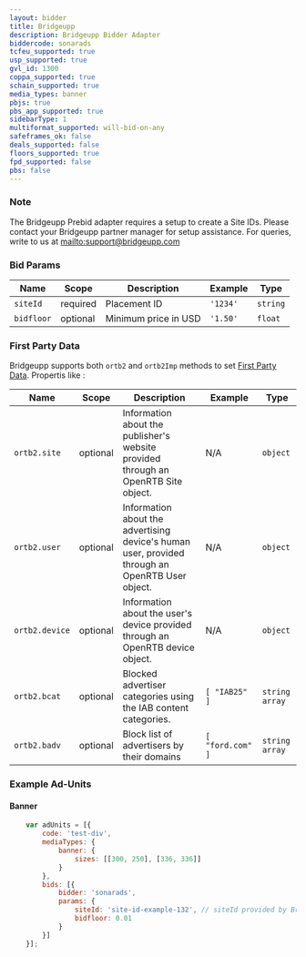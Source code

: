 ```yaml
---
layout: bidder
title: Bridgeupp
description: Bridgeupp Bidder Adapter
biddercode: sonarads
tcfeu_supported: true
usp_supported: true
gvl_id: 1300
coppa_supported: true
schain_supported: true
media_types: banner
pbjs: true
pbs_app_supported: true
sidebarType: 1
multiformat_supported: will-bid-on-any
safeframes_ok: false
deals_supported: false
floors_supported: true
fpd_supported: false
pbs: false
---
```


### Note

The Bridgeupp Prebid adapter requires a setup to create a Site IDs. Please contact your Bridgeupp partner manager for setup assistance.
For queries, write to us at [mailto:support@bridgeupp.com](support@bridgeupp.com)

### Bid Params



| Name          | Scope    | Description          | Example  | Type     |
|---------------|----------|----------------------|----------|----------|
| `siteId`      | required | Placement ID         | `'1234'` | `string` |
| `bidfloor`    | optional | Minimum price in USD | `'1.50'` | `float`  |

### First Party Data

Bridgeupp supports both `ortb2` and `ortb2Imp` methods to set [First Party Data](https://docs.prebid.org/features/firstPartyData.html).
Propertis like :

| Name              | Scope    | Description                                                                                     | Example           | Type           |
|-------------------|----------|-------------------------------------------------------------------------------------------------|-------------------|----------------|
| `ortb2.site`      | optional | Information about the publisher's website provided through an OpenRTB Site object.              | N/A               | `object`       |
| `ortb2.user`      | optional | Information about the advertising device's human user, provided through an OpenRTB User object. | N/A               | `object`       |
| `ortb2.device`    | optional | Information about the user's device provided through an OpenRTB device object.                  | N/A               | `object`       |
| `ortb2.bcat`      | optional | Blocked advertiser categories using the IAB content categories.                                 | `[ "IAB25" ]`     | `string array` |
| `ortb2.badv`      | optional | Block list of advertisers by their domains                                                      | `[ "ford.com" ]`  | `string array` |

### Example Ad-Units

#### Banner

```javascript
    var adUnits = [{
        code: 'test-div',
        mediaTypes: {
            banner: {
                sizes: [[300, 250], [336, 336]]
            }
        },
        bids: [{
            bidder: 'sonarads',
            params: {
                siteId: 'site-id-example-132', // siteId provided by Bridgeupp
                bidfloor: 0.01
            }
        }]
    }];
```
